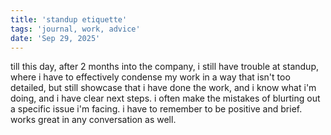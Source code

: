 ```yaml
---
title: 'standup etiquette'
tags: 'journal, work, advice'
date: 'Sep 29, 2025'
---
```


till this day, after 2 months into the company, i still have trouble at standup, where i have to effectively condense my work in a way that isn't too detailed, but still showcase that i have done the work, and i know what i'm doing, and i have clear next steps. i often make the mistakes of blurting out a specific issue i'm facing. i have to remember to be positive and brief. works great in any conversation as well.
